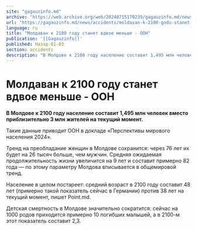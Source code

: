 ```yaml
---
site: "gagauzinfo.md"
archive: "https://web.archive.org/web/20240715170239/gagauzinfo.md/news/accidents/moldavan-k-2100-godu-stanet-vdvoe-menshe-oon"
url: "https://gagauzinfo.md/news/accidents/moldavan-k-2100-godu-stanet-vdvoe-menshe-oon"
language: ru
title: "Молдаван к 2100 году станет вдвое меньше - ООН"
publication: '[[Gagauzinfo]]'
published: Назад-01-03
section: accidents
description: "В Молдове к 2100 году население составит 1,495 млн человек вместо приблизительно 3 млн жителей на текущий момент."
---
```


# Молдаван к 2100 году станет вдвое меньше - ООН

**В Молдове к 2100 году население составит 1,495 млн человек вместо приблизительно 3 млн жителей на текущий момент.**

Такие данные приводит ООН в докладе «Перспективы мирового населения 2024».

Тренд на преобладание женщин в Молдове сохранится: через 76 лет их будет на 26 тысяч больше, чем мужчин. Средняя ожидаемая продолжительность жизни увеличится на 9 лет и составит примерно 82 года — по этому параметру Молдова вписывается в общемировой тренд.

Население в целом постареет: средний возраст в 2100 году составит 48 лет (примерно такой показатель сейчас в Германии) против 38 лет на текущий момент, пишет Point.md.

Детская смертность в Молдове значительно сократится: сейчас на 1000 родов приходится примерно 10 погибших малышей, а в 2100-м этот показатель составит 2,3.